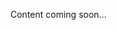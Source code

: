 <!--<meta>
{
    "title":"Standard IPs",
    "description":"Learn more about Standard IPs",
    "date": "09/20/2019",
    "tag":["Network", "Standard IPs"]
}
</meta>-->
Content coming soon...

